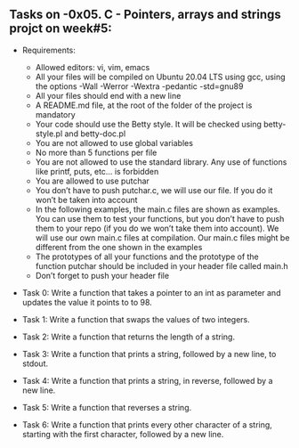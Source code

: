 ## Tasks on -0x05. C - Pointers, arrays and strings projct on week#5:

 - Requirements:
	- Allowed editors: vi, vim, emacs
	- All your files will be compiled on Ubuntu 20.04 LTS using gcc, using the options -Wall -Werror -Wextra -pedantic -std=gnu89
	- All your files should end with a new line
	- A README.md file, at the root of the folder of the project is mandatory
	- Your code should use the Betty style. It will be checked using betty-style.pl and betty-doc.pl
	- You are not allowed to use global variables
	- No more than 5 functions per file
	- You are not allowed to use the standard library. Any use of functions like printf, puts, etc… is forbidden
	- You are allowed to use putchar
	- You don’t have to push putchar.c, we will use our file. If you do it won’t be taken into account
	- In the following examples, the main.c files are shown as examples. You can use them to test your functions, but you don’t have to push them to your repo (if you do we won’t take them into account). We will use our own main.c files at compilation. Our main.c files might be different from the one shown in the examples
	- The prototypes of all your functions and the prototype of the function putchar should be included in your header file called main.h
	- Don’t forget to push your header file

 - Task 0: Write a function that takes a pointer to an int as parameter and updates the value it points to to 98.
 - Task 1: Write a function that swaps the values of two integers.
 - Task 2: Write a function that returns the length of a string.
 - Task 3: Write a function that prints a string, followed by a new line, to stdout.
 - Task 4: Write a function that prints a string, in reverse, followed by a new line.
 - Task 5: Write a function that reverses a string.
 - Task 6: Write a function that prints every other character of a string, starting with the first character, followed by a new line.
